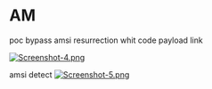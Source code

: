# AM

poc bypass amsi resurrection whit code payload link 


[![Screenshot-4.png](https://i.postimg.cc/kMyhmTTP/Screenshot-4.png)](https://postimg.cc/bdsR09Xm)


amsi detect 
[![Screenshot-5.png](https://i.postimg.cc/13MqRNLt/Screenshot-5.png)](https://postimg.cc/dhk14DQP)
